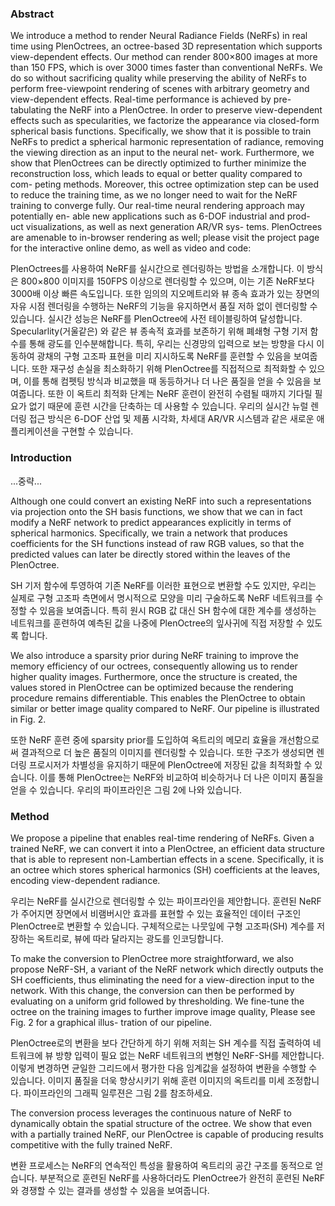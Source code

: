 ### Abstract
We introduce a method to render Neural Radiance Fields (NeRFs) in real time using PlenOctrees, an octree-based 3D representation which supports view-dependent effects.
Our method can render 800×800 images at more than 150 FPS, which is over 3000 times faster than conventional NeRFs.
We do so without sacrificing quality while preserving the ability of NeRFs to perform free-viewpoint rendering of scenes with arbitrary geometry and view-dependent effects. Real-time performance is achieved by pre-tabulating the NeRF into a PlenOctree. 
In order to preserve view-dependent effects such as specularities, we factorize the appearance via closed-form spherical basis functions. Specifically, we show that it is possible to train NeRFs to predict a spherical harmonic representation of radiance, removing the viewing direction as an input to the neural net- work. 
Furthermore, we show that PlenOctrees can be directly optimized to further minimize the reconstruction loss, which leads to equal or better quality compared to com- peting methods.
Moreover, this octree optimization step can be used to reduce the training time, as we no longer need to wait for the NeRF training to converge fully. Our real-time neural rendering approach may potentially en- able new applications such as 6-DOF industrial and prod- uct visualizations, as well as next generation AR/VR sys- tems. 
PlenOctrees are amenable to in-browser rendering as well; please visit the project page for the interactive online demo, as well as video and code:

PlenOctrees를 사용하여 NeRF를 실시간으로 렌더링하는 방법을 소개합니다. 
이 방식은 800×800 이미지를 150FPS 이상으로 렌더링할 수 있으며, 이는 기존 NeRF보다 3000배 이상 빠른 속도입니다. 
또한 임의의 지오메트리와 뷰 종속 효과가 있는 장면의 자유 시점 렌더링을 수행하는 NeRF의 기능을 유지하면서 품질 저하 없이 렌더링할 수 있습니다. 
실시간 성능은 NeRF를 PlenOctree에 사전 테이블링하여 달성합니다. 
Specularlity(거울같은) 와 같은 뷰 종속적 효과를 보존하기 위해 폐쇄형 구형 기저 함수를 통해 광도를 인수분해합니다. 
특히, 우리는 신경망의 입력으로 보는 방향을 다시 이동하여 광채의 구형 고조파 표현을 미리 지시하도록 NeRF를 훈련할 수 있음을 보여줍니다. 
또한 재구성 손실을 최소화하기 위해 PlenOctree를 직접적으로 최적화할 수 있으며, 이를 통해 컴펫팅 방식과 비교했을 때 동등하거나 더 나은 품질을 얻을 수 있음을 보여줍니다. 
또한 이 옥트리 최적화 단계는 NeRF 훈련이 완전히 수렴될 때까지 기다릴 필요가 없기 때문에 훈련 시간을 단축하는 데 사용할 수 있습니다. 
우리의 실시간 뉴럴 렌더링 접근 방식은 6-DOF 산업 및 제품 시각화, 차세대 AR/VR 시스템과 같은 새로운 애플리케이션을 구현할 수 있습니다. 

### Introduction
...중략...

Although one could convert an existing NeRF into such a representations via projection onto the SH basis functions, we show that we can in fact modify a NeRF network to predict appearances explicitly in terms of spherical harmonics.
Specifically, we train a network that produces coefficients for the SH functions instead of raw RGB values, so that the predicted values can later be directly stored within the leaves of the PlenOctree.

SH 기저 함수에 투영하여 기존 NeRF를 이러한 표현으로 변환할 수도 있지만, 우리는 실제로 구형 고조파 측면에서 명시적으로 모양을 미리 구술하도록 NeRF 네트워크를 수정할 수 있음을 보여줍니다. 
특히 원시 RGB 값 대신 SH 함수에 대한 계수를 생성하는 네트워크를 훈련하여 예측된 값을 나중에 PlenOctree의 잎사귀에 직접 저장할 수 있도록 합니다. 

We also introduce a sparsity prior during NeRF training to improve the memory efficiency of our octrees, consequently allowing us to render higher quality images.
Furthermore, once the structure is created, the values stored in PlenOctree can be optimized because the rendering procedure remains differentiable.
This enables the PlenOctree to obtain similar or better image quality compared to NeRF. Our pipeline is illustrated in Fig. 2.

또한 NeRF 훈련 중에 sparsity prior를 도입하여 옥트리의 메모리 효율을 개선함으로써 결과적으로 더 높은 품질의 이미지를 렌더링할 수 있습니다. 
또한 구조가 생성되면 렌더링 프로시저가 차별성을 유지하기 때문에 PlenOctree에 저장된 값을 최적화할 수 있습니다. 
이를 통해 PlenOctree는 NeRF와 비교하여 비슷하거나 더 나은 이미지 품질을 얻을 수 있습니다. 우리의 파이프라인은 그림 2에 나와 있습니다.
### Method
We propose a pipeline that enables real-time rendering of NeRFs. 
Given a trained NeRF, we can convert it into a PlenOctree, an efficient data structure that is able to represent non-Lambertian effects in a scene. 
Specifically, it is an octree which stores spherical harmonics (SH) coefficients at the leaves, encoding view-dependent radiance.

우리는 NeRF를 실시간으로 렌더링할 수 있는 파이프라인을 제안합니다. 
훈련된 NeRF가 주어지면 장면에서 비램버시안 효과를 표현할 수 있는 효율적인 데이터 구조인 PlenOctree로 변환할 수 있습니다. 
구체적으로는 나뭇잎에 구형 고조파(SH) 계수를 저장하는 옥트리로, 뷰에 따라 달라지는 광도를 인코딩합니다.

To make the conversion to PlenOctree more straightforward, we also propose NeRF-SH, a variant of the NeRF network which directly outputs the SH coefficients, thus eliminating the need for a view-direction input to the network. 
With this change, the conversion can then be performed by evaluating on a uniform grid followed by thresholding. 
We fine-tune the octree on the training images to further improve image quality, Please see Fig. 2 for a graphical illus- tration of our pipeline.

PlenOctree로의 변환을 보다 간단하게 하기 위해 저희는 SH 계수를 직접 출력하여 네트워크에 뷰 방향 입력이 필요 없는 NeRF 네트워크의 변형인 NeRF-SH를 제안합니다. 
이렇게 변경하면 균일한 그리드에서 평가한 다음 임계값을 설정하여 변환을 수행할 수 있습니다. 
이미지 품질을 더욱 향상시키기 위해 훈련 이미지의 옥트리를 미세 조정합니다. 
파이프라인의 그래픽 일루젼은 그림 2를 참조하세요.

The conversion process leverages the continuous nature of NeRF to dynamically obtain the spatial structure of the octree. We show that even with a partially trained NeRF, our PlenOctree is capable of producing results competitive with the fully trained NeRF.

변환 프로세스는 NeRF의 연속적인 특성을 활용하여 옥트리의 공간 구조를 동적으로 얻습니다.
부분적으로 훈련된 NeRF를 사용하더라도 PlenOctree가 완전히 훈련된 NeRF와 경쟁할 수 있는 결과를 생성할 수 있음을 보여줍니다.